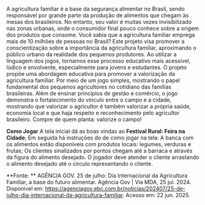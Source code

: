   A agricultura familiar é a base da segurança alimentar no Brasil, sendo responsável por grande parte da produção de alimentos que chegam às mesas dos brasileiros. No entanto, seu valor é muitas vezes invisibilizado nas zonas urbanas, onde o consumidor final pouco conhece sobre a origem dos produtos que consome.
Você sabia que a agricultura familiar emprega mais de 10 milhões de pessoas no Brasil?
   Este projeto visa promover a conscientização sobre a importância da agricultura familiar, aproximando o público urbano da realidade dos pequenos produtores. Ao utilizar a linguagem dos jogos, tornamos esse processo educativo mais acessível, lúdico e envolvente, especialmente para jovens e estudantes.
   O projeto propõe uma abordagem educativa para promover a valorização da agricultura familiar. Por meio de um jogo simples, mostrando o papel fundamental dos pequenos agricultores no cotidiano das famílias brasileiras. Além de ensinar princípios de gestão e comércio, o jogo demonstra o fortalecimento do vínculo entre o campo e a cidade, mostrando que valorizar o agricultor é também valorizar a própria saúde, economia local e que haja respeito e reconhecimento pelo agricultor brasileiro.
Compre de quem planta: valorize o campo!


**Como Jogar**
A tela inicial dá as boas vindas ao **Festival Rural: Feira na Cidade**;
Em seguida há instruções do de como jogar na tela: 
A banca com os alimentos estão disponíveis com produtos locais: legumes, verduras e frutas;
Os clientes sinalizados por pontos chegam até a barraca e através da figura do alimento desejado.
O jogador deve atender o cliente arrastando o alimento desejado até o círculo representando o cliente.

**Fonte: **
AGÊNCIA GOV. 25 de julho: Dia Internacional da Agricultura Familiar, a base do futuro alimentar. Agência Gov | Via MDA, 25 jul. 2024. Disponível em: https://agenciagov.ebc.com.br/noticias/202407/25-de-julho-dia-internacional-da-agricultura-familiar. Acesso em: 22 jun. 2025.
